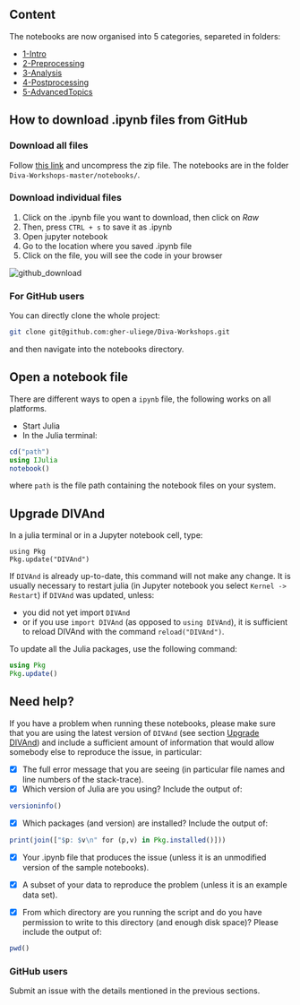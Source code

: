 ## Content

The notebooks are now organised into 5 categories, separeted in folders:
* [1-Intro](./1-Intro/readme.md)
* [2-Preprocessing](./2-Preprocessing/readme.md)
* [3-Analysis](./3-Analysis/readme.md)
* [4-Postprocessing](./4-Postprocessing/readme.md)
* [5-AdvancedTopics](./5-AdvancedTopics/readme.md)

## How to download .ipynb files from GitHub

### Download all files

Follow [this link](https://github.com/gher-uliege/Diva-Workshops/archive/master.zip) and uncompress the zip file.
The notebooks are in the folder `Diva-Workshops-master/notebooks/`.

### Download individual files
1. Click on the .ipynb file you want to download, then click on *Raw*
2. Then, press `CTRL + s` to save it as .ipynb
3. Open jupyter notebook
4. Go to the location where you saved .ipynb file
5. Click on the file, you will see the code in your browser

![github_download](https://user-images.githubusercontent.com/11868914/36780897-9db97b3a-1c74-11e8-8278-42b61fa0b57f.png)


### For GitHub users

You can directly clone the whole project:
```bash
git clone git@github.com:gher-uliege/Diva-Workshops.git
```
and then navigate into the notebooks directory.

## Open a notebook file

There are different ways to open a `ipynb` file, the following works on all platforms.

* Start Julia
* In the Julia terminal:

```julia
cd("path")
using IJulia
notebook()
```

where `path` is the file path containing the notebook files on your system.

## Upgrade DIVAnd

In a julia terminal or in a Jupyter notebook cell, type:

```julia-repl
using Pkg
Pkg.update("DIVAnd")
```

If `DIVAnd` is already up-to-date, this command will not make any change.
It is usually necessary to restart julia (in Jupyter notebook you select `Kernel -> Restart`) if `DIVAnd` was updated, unless:
  * you did not yet import `DIVAnd`
  * or if you use `import DIVAnd` (as opposed to `using DIVAnd`), it is sufficient to reload DIVAnd with the command `reload("DIVAnd")`.

To update all the Julia packages, use the following command:

```julia
using Pkg
Pkg.update()
```
## Need help?

If you have a problem when running these notebooks, please make sure that you are using the latest version of `DIVAnd` (see section [Upgrade DIVAnd](#upgrade-DIVAnd)) and include a sufficient amount of information that would allow somebody else to reproduce the issue, in particular:

- [x] The full error message that you are seeing (in particular file names and line numbers of the stack-trace).
- [x] Which version of Julia are you using? Include the output of:

```julia
versioninfo()
```
- [x] Which packages (and version) are installed? Include the output of:

```julia
print(join(["$p: $v\n" for (p,v) in Pkg.installed()]))
```
- [x] Your .ipynb file that produces the issue (unless it is an unmodified version of the sample notebooks).
- [x] A subset of your data to reproduce the problem (unless it is an example data set).

- [x] From which directory are you running the script and do you have permission to write to this directory (and enough disk space)? Please include the output of:

```julia
pwd()
```

### GitHub users

Submit an issue with the details mentioned in the previous sections.

<!--  LocalWords:  ODV JMB lon ipynb GitHub ctrl jupyter
 -->
<!--  LocalWords:  DIVAnd julia versioninfo pwd
 -->
